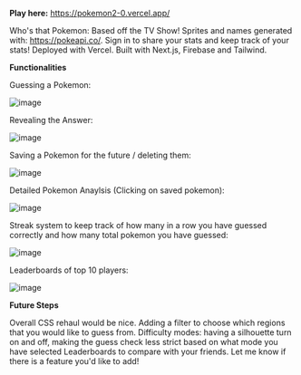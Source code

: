 **Play here:**
https://pokemon2-0.vercel.app/

Who's that Pokemon: Based off the TV Show!
Sprites and names generated with: https://pokeapi.co/.
Sign in to share your stats and keep track of your stats!
Deployed with Vercel.
Built with Next.js, Firebase and Tailwind.

**Functionalities**

Guessing a Pokemon:

![image](https://github.com/elyknehc/Pokemon2.0/assets/94413491/4afd42df-1822-4421-9025-020d7c561f15)

Revealing the Answer:

![image](https://github.com/elyknehc/Pokemon2.0/assets/94413491/1e09d317-374a-49f8-a2d7-9129539b8115)

Saving a Pokemon for the future / deleting them:

![image](https://github.com/elyknehc/Pokemon2.0/assets/94413491/0ae54cd3-77f5-4c04-a2c6-5d05649906b1)

Detailed Pokemon Anaylsis (Clicking on saved pokemon): 

![image](https://github.com/elyknehc/WhosThatPokemon/assets/94413491/6855906e-d71a-499e-9399-764e29a92fc6)

Streak system to keep track of how many in a row you have guessed correctly and how many total pokemon you have guessed:

![image](https://github.com/elyknehc/WhosThatPokemon/assets/94413491/8775854a-b653-43b5-90aa-9ca683eb299d)

Leaderboards of top 10 players:

![image](https://github.com/elyknehc/WhosThatPokemon/assets/94413491/4dc2de1f-b475-4afc-a025-449e53c9a19a)

**Future Steps**

Overall CSS rehaul would be nice.
Adding a filter to choose which regions that you would like to guess from.
Difficulty modes: having a silhouette turn on and off, making the guess check less strict based on what mode you have selected
Leaderboards to compare with your friends.
Let me know if there is a feature you'd like to add!

